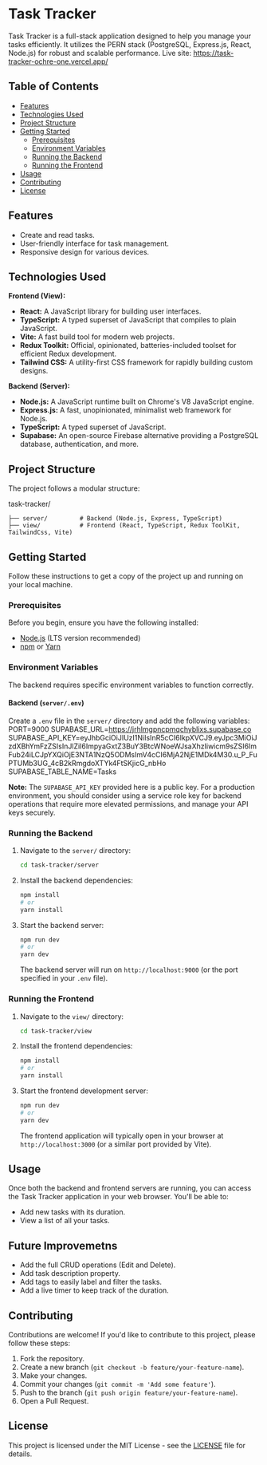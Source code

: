 # Task Tracker

Task Tracker is a full-stack application designed to help you manage your tasks efficiently. It utilizes the PERN stack (PostgreSQL, Express.js, React, Node.js) for robust and scalable performance.
Live site: https://task-tracker-ochre-one.vercel.app/

## Table of Contents

- [Features](#features)
- [Technologies Used](#technologies-used)
- [Project Structure](#project-structure)
- [Getting Started](#getting-started)
  - [Prerequisites](#prerequisites)
  - [Environment Variables](#environment-variables)
  - [Running the Backend](#running-the-backend)
  - [Running the Frontend](#running-the-frontend)
- [Usage](#usage)
- [Contributing](#contributing)
- [License](#license)

## Features

- Create and read tasks.
- User-friendly interface for task management.
- Responsive design for various devices.

## Technologies Used

**Frontend (View):**

- **React:** A JavaScript library for building user interfaces.
- **TypeScript:** A typed superset of JavaScript that compiles to plain JavaScript.
- **Vite:** A fast build tool for modern web projects.
- **Redux Toolkit:** Official, opinionated, batteries-included toolset for efficient Redux development.
- **Tailwind CSS:** A utility-first CSS framework for rapidly building custom designs.

**Backend (Server):**

- **Node.js:** A JavaScript runtime built on Chrome's V8 JavaScript engine.
- **Express.js:** A fast, unopinionated, minimalist web framework for Node.js.
- **TypeScript:** A typed superset of JavaScript.
- **Supabase:** An open-source Firebase alternative providing a PostgreSQL database, authentication, and more.

## Project Structure

The project follows a modular structure:

task-tracker/

    ├── server/         # Backend (Node.js, Express, TypeScript)
    ├── view/           # Frontend (React, TypeScript, Redux ToolKit, TailwindCss, Vite)

## Getting Started

Follow these instructions to get a copy of the project up and running on your local machine.

### Prerequisites

Before you begin, ensure you have the following installed:

- [Node.js](https://nodejs.org/en/download/) (LTS version recommended)
- [npm](https://www.npmjs.com/get-npm) or [Yarn](https://yarnpkg.com/getting-started/install)

### Environment Variables

The backend requires specific environment variables to function correctly.

#### Backend (`server/.env`)

Create a `.env` file in the `server/` directory and add the following variables:
PORT=9000
SUPABASE_URL=https://jrhlmgpncpmqchyblixs.supabase.co
SUPABASE_API_KEY=eyJhbGciOiJIUzI1NiIsInR5cCI6IkpXVCJ9.eyJpc3MiOiJzdXBhYmFzZSIsInJlZiI6ImpyaGxtZ3BuY3BtcWNoeWJsaXhzIiwicm9sZSI6ImFub24iLCJpYXQiOjE3NTA1NzQ5ODMsImV4cCI6MjA2NjE1MDk4M30.u_P_FuPTUMb3UG_4cB2kRmgdoXTYk4FtSKjicG_nbHo
SUPABASE_TABLE_NAME=Tasks

**Note:** The `SUPABASE_API_KEY` provided here is a public key. For a production environment, you should consider using a service role key for backend operations that require more elevated permissions, and manage your API keys securely.

### Running the Backend

1.  Navigate to the `server/` directory:
    ```bash
    cd task-tracker/server
    ```
2.  Install the backend dependencies:
    ```bash
    npm install
    # or
    yarn install
    ```
3.  Start the backend server:
    ```bash
    npm run dev
    # or
    yarn dev
    ```
    The backend server will run on `http://localhost:9000` (or the port specified in your `.env` file).

### Running the Frontend

1.  Navigate to the `view/` directory:
    ```bash
    cd task-tracker/view
    ```
2.  Install the frontend dependencies:
    ```bash
    npm install
    # or
    yarn install
    ```
3.  Start the frontend development server:
    ```bash
    npm run dev
    # or
    yarn dev
    ```
    The frontend application will typically open in your browser at `http://localhost:3000` (or a similar port provided by Vite).

## Usage

Once both the backend and frontend servers are running, you can access the Task Tracker application in your web browser. You'll be able to:

- Add new tasks with its duration.
- View a list of all your tasks.

## Future Improvemetns
- Add the full CRUD operations (Edit and Delete).
- Add task description property.
- Add tags to easily label and filter the tasks.
- Add a live timer to keep track of the duration.

## Contributing

Contributions are welcome! If you'd like to contribute to this project, please follow these steps:

1.  Fork the repository.
2.  Create a new branch (`git checkout -b feature/your-feature-name`).
3.  Make your changes.
4.  Commit your changes (`git commit -m 'Add some feature'`).
5.  Push to the branch (`git push origin feature/your-feature-name`).
6.  Open a Pull Request.

## License

This project is licensed under the MIT License - see the [LICENSE](LICENSE) file for details.

